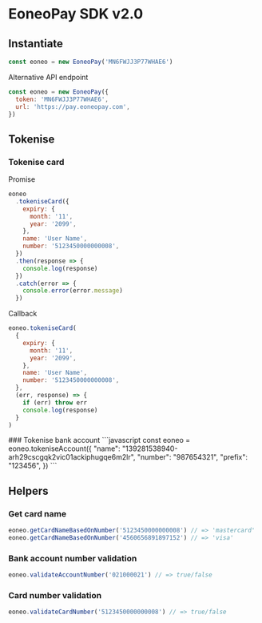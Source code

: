 # EoneoPay SDK v2.0

## Instantiate

```javascript
const eoneo = new EoneoPay('MN6FWJJ3P77WHAE6')
```

Alternative API endpoint

```javascript
const eoneo = new EoneoPay({
  token: 'MN6FWJJ3P77WHAE6',
  url: 'https://pay.eoneopay.com',
})
```

## Tokenise

### Tokenise card

Promise

```javascript
eoneo
  .tokeniseCard({
    expiry: {
      month: '11',
      year: '2099',
    },
    name: 'User Name',
    number: '5123450000000008',
  })
  .then(response => {
    console.log(response)
  })
  .catch(error => {
    console.error(error.message)
  })
```

Callback

```javascript
eoneo.tokeniseCard(
  {
    expiry: {
      month: '11',
      year: '2099',
    },
    name: 'User Name',
    number: '5123450000000008',
  },
  (err, response) => {
    if (err) throw err
    console.log(response)
  }
)
```

<CardForm />
### Tokenise bank account
```javascript
const eoneo = eoneo.tokeniseAccount({
  "name": "139281538940-arh29cscgqk2vic01ackiphugqe6m2lr",
  "number": "987654321",
  "prefix": "123456",
})
```
<AccountForm />

## Helpers

### Get card name

```javascript
eoneo.getCardNameBasedOnNumber('5123450000000008') // => 'mastercard'
eoneo.getCardNameBasedOnNumber('4560656891897152') // => 'visa'
```

### Bank account number validation

```javascript
eoneo.validateAccountNumber('021000021') // => true/false
```

### Card number validation

```javascript
eoneo.validateCardNumber('5123450000000008') // => true/false
```

